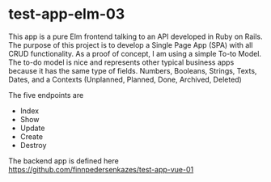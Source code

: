 # test-app-elm-03

This app is a pure Elm frontend talking to an API developed in Ruby on Rails.
The purpose of this project is to develop a Single Page App (SPA) with all CRUD functionality.
As a proof of concept, I am using a simple To-to Model.
The to-do model is nice and represents other typical business apps because it has the same type of fields.
Numbers, Booleans, Strings, Texts, Dates, and a Contexts (Unplanned, Planned, Done, Archived, Deleted)

The five endpoints are

- Index
- Show
- Update
- Create
- Destroy

The backend app is defined here
https://github.com/finnpedersenkazes/test-app-vue-01